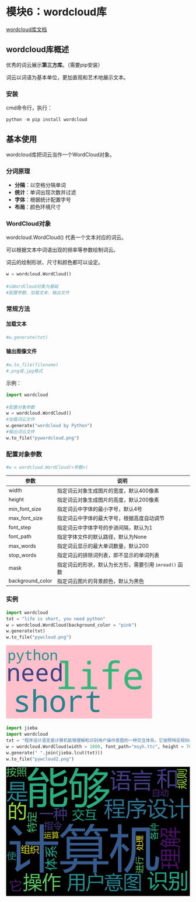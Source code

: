 # 模块6：wordcloud库

[wordcloud库文档](https://amueller.github.io/word_cloud/)

## wordcloud库概述

优秀的词云展示**第三方库**。（需要pip安装）

词云以词语为基本单位，更加直观和艺术地展示文本。



### 安装

cmd命令行，执行：

```python
python -m pip install wordcloud
```



## 基本使用

wordcloud库把词云当作一个WordCloud对象。



### 分词原理

- **分隔**：以空格分隔单词
- **统计**：单词出现次数并过滤
- **字体**：根据统计配置字号
- **布局**：颜色环境尺寸



### WordCloud对象

wordcloud.WordCloud() 代表一个文本对应的词云。

可以根据文本中词语出现的频率等参数绘制词云。

词云的绘制形状、尺寸和颜色都可以设定。

```python
w = wordcloud.WordCloud()

#以WordCloud对象为基础
#配置参数、加载文本、输出文件
```



### 常规方法

#### 加载文本

```python
#w.generate(txt)
```

#### 输出图像文件

```python
#w.to_file(filename)
#.png或.jpg格式
```

示例：

```python
import wordcloud

#配置对象参数
w = wordcloud.WordCloud()
#加载词云文件
w.generate("wordcloud by Python")
#输出词云文件
w.to_file("pywordcloud.png")
```



### 配置对象参数

```python
#w = wordcloud.WordCloud(<参数>)
```

| 参数             | 说明                                                   |
| ---------------- | ------------------------------------------------------ |
| width            | 指定词云对象生成图片的宽度，默认400像素                |
| height           | 指定词云对象生成图片的高度，默认200像素                |
| min_font_size    | 指定词云中字体的最小字号，默认4号                      |
| max_font_size    | 指定词云中字体的最大字号，根据高度自动调节             |
| font_step        | 指定词云中字体字号的步进间隔，默认为1                  |
| font_path        | 指定字体文件的默认路径，默认为None                     |
| max_words        | 指定词云显示的最大单词数量，默认200                    |
| stop_words       | 指定词云的排除词列表，即不显示的单词列表               |
| mask             | 指定词云的形状，默认为长方形，需要引用 `imread()` 函数 |
| background_color | 指定词云图片的背景颜色，默认为黑色                     |



### 实例

```python
import wordcloud
txt = "life is short, you need python"
w = wordcloud.WordCloud(background_color = "pink")
w.generate(txt)
w.to_file("pywcloud.png")
```

<img src="assets/wordcloud-1.png" />



```python
import jieba
import wordcloud
txt = "程序设计语言是计算机能够理解和识别用户操作意图的一种交互体系，它按照特定规则组织计算机指令，使计算机能够自动进行各种运算处理。"
w = wordcloud.WordCloud(width = 1000, font_path="msyh.ttc", height = 700)
w.generate(" ".join(jieba.lcut(txt)))
w.to_file("pywcloud2.png")
```

<img src="assets/wordcloud-2.png" />

